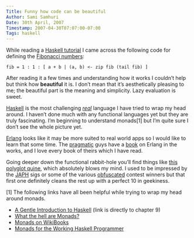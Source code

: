 ```yaml
---
Title: Funny how code can be beautiful
Author: Sami Samhuri
Date: 30th April, 2007
Timestamp: 2007-04-30T07:07:00-07:00
Tags: haskell
---
```


While reading a <a href="http://www.haskell.org/tutorial/index.html">Haskell tutorial</a> I came across the following code for defining the <a href="http://en.wikipedia.org/wiki/Fibonacci_number">Fibonacci numbers</a>:

    fib = 1 : 1 : [ a + b | (a, b) <- zip fib (tail fib) ]

After reading it a few times and understanding how it works I couldn’t help but think how <strong>beautiful</strong> it is. I don’t mean that it’s aesthetically pleasing to me; the beautiful part is the meaning and simplicity. Lazy evaluation is sweet.

<a href="http://www.haskell.org/">Haskell</a> is the most challenging <a href="http://en.wikipedia.org/wiki/Category:Esoteric_programming_languages"><em>real</em></a> language I have tried to wrap my head around. I haven’t done much with any functional languages yet but they are truly fascinating. I’m beginning to understand monads[1] but I’m quite sure I don’t see the whole picture yet.

<a href="http://www.erlang.org/">Erlang</a> looks like it may be more suited to real world apps so I would like to learn that some time. The <a href="http://pragprog.com/">pragmatic</a> guys have a <a href="http://www.pragmaticprogrammer.com/titles/jaerlang/">book</a> on Erlang in the works, and I love every book of theirs which I have read.

Going deeper down the functional rabbit-hole you’ll find things like <a href="http://swik.net/Haskell/del.icio.us+tag%2Fhaskell/A+polyglot+quine+in+Haskell,+OCaml+and+Scheme/41zs">this polyglot quine</a>, which absolutely blows my mind. I used to be impressed by the <a href="http://en.wikipedia.org/wiki/Just_another_Perl_hacker">JAPH</a> sigs or some of the various <a href="http://en.wikipedia.org/wiki/Obfuscated_code">obfuscated</a> contest winners but that first one definitely cleans the rest up with a perfect 10 in geekiness.

[1] The following links have all been helpful while trying to wrap my head around monads.

 * <a href="http://www.haskell.org/tutorial/monads.html">A Gentle Introduction to Haskell</a> (link is directly to chapter 9)
 * <a href="http://web.cecs.pdx.edu/~antoy/Courses/TPFLP/lectures/MONADS/Noel/research/monads.html">What the hell are Monads?</a>
 * <a href="http://en.wikibooks.org/wiki/Programming:Haskell_monads">Monads on WikiBooks</a>
 * <a href="http://www.engr.mun.ca/~theo/Misc/haskell_and_monads.htm">Monads for the Working Haskell Programmer</a>

